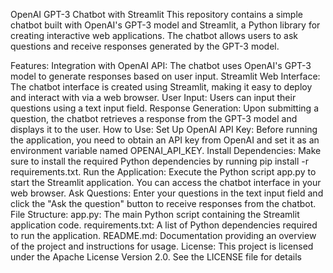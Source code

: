 OpenAI GPT-3 Chatbot with Streamlit
This repository contains a simple chatbot built with OpenAI's GPT-3 model and Streamlit, a Python library for creating interactive web applications. The chatbot allows users to ask questions and receive responses generated by the GPT-3 model.

Features:
Integration with OpenAI API: The chatbot uses OpenAI's GPT-3 model to generate responses based on user input.
Streamlit Web Interface: The chatbot interface is created using Streamlit, making it easy to deploy and interact with via a web browser.
User Input: Users can input their questions using a text input field.
Response Generation: Upon submitting a question, the chatbot retrieves a response from the GPT-3 model and displays it to the user.
How to Use:
Set Up OpenAI API Key: Before running the application, you need to obtain an API key from OpenAI and set it as an environment variable named OPENAI_API_KEY.
Install Dependencies: Make sure to install the required Python dependencies by running pip install -r requirements.txt.
Run the Application: Execute the Python script app.py to start the Streamlit application. You can access the chatbot interface in your web browser.
Ask Questions: Enter your questions in the text input field and click the "Ask the question" button to receive responses from the chatbot.
File Structure:
app.py: The main Python script containing the Streamlit application code.
requirements.txt: A list of Python dependencies required to run the application.
README.md: Documentation providing an overview of the project and instructions for usage.
License:
This project is licensed under the Apache License Version 2.0. See the LICENSE file for details
